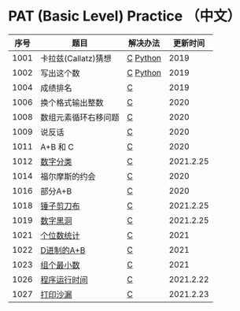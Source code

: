 # PAT (Basic Level) Practice （中文）

| 序号 | 题目 | 解决办法 | 更新时间 |
| ---- | ---- | ---- | ---- |
| 1001 | 卡拉兹(Callatz)猜想 | [C](/C/pat1001.c "C语言实现") [Python](/Python/Callatz.py "Python实现") | 2019 |
| 1002 | 写出这个数 | [C](/C/pat1002.c "C语言实现") [Python](/Python/pat1002.py "Python实现") | 2019 |
| 1004 | 成绩排名 | [C](/C/pat1004.c "C语言实现") | 2019 |
| 1006 | 换个格式输出整数 | [C](/C/pat1006.c "C语言实现") | 2020 |
| 1008 | 数组元素循环右移问题 | [C](/C/pat1008.c "C语言实现") | 2020 |
| 1009 | 说反话 | [C](/C/pat1009.c "C语言实现") | 2020 |
| 1011 | A+B 和 C | [C](/C/pat1011.c "C语言实现") | 2020 |
| 1012 | [数字分类](https://pintia.cn/problem-sets/994805260223102976/problems/994805311146147840 "数字分类") | [C](/C/pat1012.c "C语言实现") | 2021.2.25 |
| 1014 | 福尔摩斯的约会 | [C](/C/pat1014.c "C语言实现") | 2020 |
| 1016 | 部分A+B | [C](/C/pat1016.c "C语言实现") | 2020 |
| 1018 | [锤子剪刀布](https://pintia.cn/problem-sets/994805260223102976/problems/994805304020025344 "锤子剪刀布") | [C](/C/pat1018.c "C语言实现") | 2021.2.25 |
| 1019 | [数字黑洞](https://pintia.cn/problem-sets/994805260223102976/problems/994805302786899968 "数字黑洞") | [C](/C/pat1019.c "C语言实现") | 2021.2.25 |
| 1021 | [个位数统计](https://pintia.cn/problem-sets/994805260223102976/problems/994805300404535296 "个位数统计") | [C](/C/pat1021.c "C语言实现") | 2021 |
| 1022 | [D进制的A+B](https://pintia.cn/problem-sets/994805260223102976/problems/994805299301433344 "D进制的A+B") | [C](/C/pat1022.c "C语言实现") | 2021 |
| 1023 | [组个最小数](https://pintia.cn/problem-sets/994805260223102976/problems/994805298269634560 "组个最小数") | [C](/C/pat1023.c "C语言实现") | 2021 |
| 1026 | [程序运行时间](https://pintia.cn/problem-sets/994805260223102976/problems/994805295203598336 "程序运行时间") | [C](/C/pat1026.c "C语言实现") | 2021.2.22 |
| 1027 | [打印沙漏](https://pintia.cn/problem-sets/994805260223102976/problems/994805294251491328 "打印沙漏") | [C](/C/pat1027.c "C语言实现") | 2021.2.23 |

